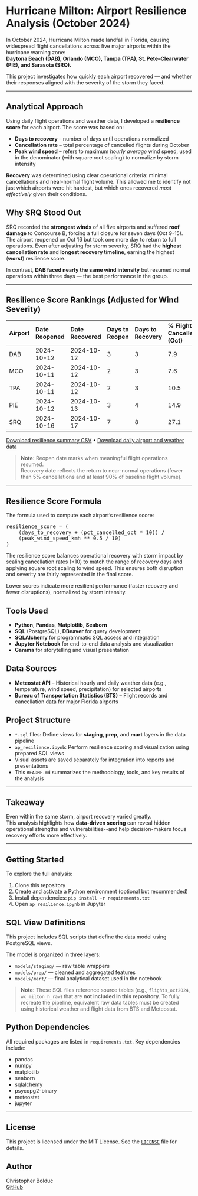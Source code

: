 # Hurricane Milton: Airport Resilience Analysis (October 2024)

In October 2024, Hurricane Milton made landfall in Florida, causing widespread flight cancellations across five major airports within the hurricane warning zone:  
**Daytona Beach (DAB), Orlando (MCO), Tampa (TPA), St. Pete–Clearwater (PIE), and Sarasota (SRQ).**

This project investigates how quickly each airport recovered — and whether their responses aligned with the severity of the storm they faced.

---

## Analytical Approach

Using daily flight operations and weather data, I developed a **resilience score** for each airport. The score was based on:

- **Days to recovery** – number of days until operations normalized  
- **Cancellation rate** – total percentage of cancelled flights during October  
- **Peak wind speed** – refers to maximum *hourly average* wind speed, used in the denominator (with square root scaling) to normalize by storm intensity

**Recovery** was determined using clear operational criteria: minimal cancellations and near-normal flight volume.
This allowed me to identify not just which airports were hit hardest, but which ones recovered *most effectively* given their conditions. 

## Why SRQ Stood Out

SRQ recorded the **strongest winds** of all five airports and suffered **roof damage** to Concourse B, forcing a full closure for seven days (Oct 9-15). The airport reopened on Oct 16 but took one more day to return to full operations.
Even after adjusting for storm severity, SRQ had the **highest cancellation rate** and **longest recovery timeline**, earning the highest (**worst**) resilience score.

In contrast, **DAB faced nearly the same wind intensity** but resumed normal operations within three days — the best performance in the group.

---

## Resilience Score Rankings (Adjusted for Wind Severity)

| Airport | Date Reopened | Date Recovered | Days to Reopen | Days to Recovery | % Flights Cancelled (Oct) | Peak Wind (km/h) | Resilience Score |
|:--------|:--------------|:---------------|:----------------|:------------------|:---------------------------|:------------------|:------------------|
| DAB     | 2024-10-12    | 2024-10-12     | 3               | 3                 | 7.9                        | 100.1             | 3.79              |
| MCO     | 2024-10-11    | 2024-10-12     | 2               | 3                 | 7.6                        | 74.2              | 4.37              |
| TPA     | 2024-10-11    | 2024-10-12     | 2               | 3                 | 10.5                       | 83.5              | 4.43              |
| PIE     | 2024-10-12    | 2024-10-13     | 3               | 4                 | 14.9                       | 90.4              | 5.77              |
| SRQ     | 2024-10-16    | 2024-10-17     | 7               | 8                 | 27.1                       | 117.0             | 9.90              |


[Download resilience summary CSV](csv_files/airport_resilience_summary.csv) •
[Download daily airport and weather data](csv_files/mart_airport_daily_milton.csv)

> **Note:** Reopen date marks when meaningful flight operations resumed.  
> Recovery date reflects the return to near-normal operations (fewer than 5% cancellations and at least 90% of baseline flight volume).

---
## Resilience Score Formula

The formula used to compute each airport’s resilience score:

<pre>resilience_score = ( 
    (days_to_recovery + (pct_cancelled_oct * 10)) /
    (peak_wind_speed_kmh ** 0.5 / 10) 
) </pre>

The resilience score balances operational recovery with storm impact by scaling cancellation rates (×10) to match the range of recovery days and applying square root scaling to wind speed. This ensures both disruption and severity are fairly represented in the final score.

Lower scores indicate more resilient performance (faster recovery and fewer disruptions), normalized by storm intensity.

## Tools Used

- **Python**, **Pandas**, **Matplotlib**, **Seaborn**
- **SQL** (PostgreSQL), **DBeaver** for query development
- **SQLAlchemy** for programmatic SQL access and integration
- **Jupyter Notebook** for end-to-end data analysis and visualization
- **Gamma** for storytelling and visual presentation

## Data Sources

- **Meteostat API** – Historical hourly and daily weather data (e.g., temperature, wind speed, precipitation) for selected airports
- **Bureau of Transportation Statistics (BTS)** – Flight records and cancellation data for major Florida airports

## Project Structure

- `*.sql` files: Define views for **staging**, **prep**, and **mart** layers in the data pipeline
- `ap_resilience.ipynb`: Perform resilience scoring and visualization using prepared SQL views
- Visual assets are saved separately for integration into reports and presentations
- This `README.md` summarizes the methodology, tools, and key results of the analysis

---

## Takeaway

Even within the same storm, airport recovery varied greatly.  
This analysis highlights how **data-driven scoring** can reveal hidden operational strengths and vulnerabilities--and help decision-makers focus recovery efforts more effectively.

---

## Getting Started

To explore the full analysis:

1. Clone this repository
2. Create and activate a Python environment (optional but recommended)
3. Install dependencies: `pip install -r requirements.txt`
4. Open `ap_resilience.ipynb` in Jupyter

## SQL View Definitions

This project includes SQL scripts that define the data model using PostgreSQL views.

The model is organized in three layers:

- `models/staging/` — raw table wrappers
- `models/prep/` — cleaned and aggregated features
- `models/mart/` — final analytical dataset used in the notebook

> **Note:** These SQL files reference source tables (e.g., `flights_oct2024`, `wx_milton_h_raw`) that are **not included in this repository**. To fully recreate the pipeline, equivalent raw data tables must be created using historical weather and flight data from BTS and Meteostat.

## Python Dependencies

All required packages are listed in `requirements.txt`. Key dependencies include:

- pandas  
- numpy  
- matplotlib  
- seaborn  
- sqlalchemy  
- psycopg2-binary  
- meteostat  
- jupyter

---

## License

This project is licensed under the MIT License. See the [`LICENSE`](LICENSE) file for details.

## Author

Christopher Bolduc  
[GitHub](https://github.com/christopherbolduc)
